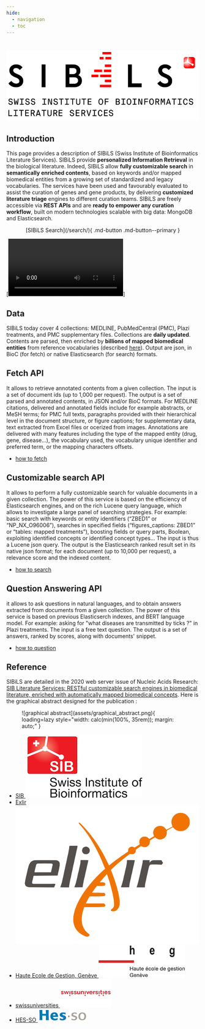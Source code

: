 ```yaml
---
hide:
  - navigation
  - toc
---
```


<style>
  .md-typeset h1 {
    color: black;
    text-align: center;
    font-variant: small-caps;
    font-family: 'HelveticaNeue-Light', Arial, Verdana, Tahoma, sans-serif;
    font-weight: bold;
    font-size: 2.2em;
    margin-bottom: 40px;
  }

  .md-typeset h1 img {
    display: block;
    margin: 1.5rem auto;
  }
</style>

<h1><img src="assets/SIBiLS_logo_red.png" alt="SIBiLS"></h1>

## Introduction

This page provides a description of SIBiLS (Swiss Institute of Bioinformatics Literature Services). SIBiLS provide **personalized Information Retrieval** in the biological literature. Indeed, SIBiLS allow **fully customizable search** in **semantically enriched contents**, based on keywords and/or mapped biomedical entities from a growing set of standardized and legacy vocabularies. The services have been used and favourably evaluated to assist the curation of genes and gene products, by delivering **customized literature triage** engines to different curation teams. SIBiLS are freely accessible via **REST APIs** and are **ready to empower any curation workflow**, built on modern technologies scalable with big data: MongoDB and Elasticsearch. 


<p style="text-align: center" markdown>
  [SIBiLS Search](/search/){ .md-button .md-button--primary }
</p>

[![Video](https://candy.hesge.ch/Speech.mp4)]

## Data

SIBiLS today cover 4 collections: MEDLINE, PubMedCentral (PMC), Plazi treatments, and PMC supplementary files. Collections are **daily updated**. Contents are parsed, then enriched by **billions of mapped biomedical entities** from reference vocabularies (described [here](doc/vocabularies.md)). Output are json, in BioC (for fetch) or native Elasticsearch (for search) formats. 

## Fetch API

It allows to retrieve annotated contents from a given collection. The input is a set of document ids (up to 1,000 per request). The output is a set of parsed and annotated contents, in JSON and/or BioC formats. For MEDLINE citations, delivered and annotated fields include for example abstracts, or MeSH terms; for PMC full texts, paragraphs provided with their hierarchical level in the document structure, or figure captions; for supplementary data, text extracted from Excel files or ocerized from images. Annotations are delivered with many features including the type of the mapped entity (drug, gene, disease...), the vocabulary used, the vocabulary unique identifier and preferred term, or the mapping characters offsets.

* [how to fetch](doc/api/fetch.md)

## Customizable search API

It allows to perform a fully customizable search for valuable documents in a given collection. The power of this service is based on the efficiency of Elasticsearch engines, and on the rich Lucene query language, which allows to investigate a large panel of searching strategies. For example: basic search with keywords or entity identifiers (“ZBED1” or “NP_NX_O96006”), searches in specified fields (“figures_captions: ZBED1” or “tables: mapped treatments”), boosting fields or query parts, Boolean, exploiting identified concepts or identified concept types... The input is thus a Lucene json query. The output is the Elasticsearch ranked result set in its native json format; for each document (up to 10,000 per request), a relevance score and the indexed content.

* [how to search](doc/api/search.md)

## Question Answering API

it allows to ask questions in natural languages, and to obtain answers extracted from documents from a given collection. The power of this service is based on previous Elasticserch indexes, and BERT language model. For example: asking for "what diseases are transmitted by ticks ?" in Plazi treatments. The input is a free text question. The output is a set of answers, ranked by scores, along with documents' snippet.

* [how to question](doc/api/qa.md)

## Reference

SIBiLS are detailed in the 2020 web server issue of Nucleic Acids Research: [SIB Literature Services: RESTful customizable search engines in biomedical literature, enriched with automatically mapped biomedical concepts](https://academic.oup.com/nar/article/48/W1/W12/5831752). Here is the graphical abstract designed for the publication :


<figure markdown>
  ![graphical abstract](assets/graphical_abstract.png){ loading=lazy style="width: calc(min(100%, 35rem)); margin: auto;" }
  <figcaption></figcaption>
</figure>

<ul class="partners">
  <li itemscope itemtype="https://schema.org/Organization">
    <a href="https://sib.swiss/" target="_blank" itemprop="url">
      <span itemprop="name">SIB</span>
        <img src="assets/logo_sib.png" alt="SIB">
    </a>
  </li>
  <li itemscope itemtype="https://schema.org/Organization">
    <a href="https://www.elixir-europe.org/" target="_blank" itemprop="url">
      <span itemprop="name">Exlir</span>
        <img class="bigger" src="assets/logo_elixir.png" alt="Elixir">
    </a>
  </li>
  <li itemscope itemtype="https://schema.org/Organization">
    <a href="https://www.hesge.ch/heg/" target="_blank" itemprop="url">
      <span itemprop="name">Haute Ecole de Gestion, Genève</span>
        <img class="bigger" src="assets/logo_heg.png" alt="Haute Ecole de Gestion, Genève">
    </a>
  </li>
  <li itemscope itemtype="https://schema.org/Organization">
    <a href="https://www.swissuniversities.ch/" target="_blank" itemprop="url">
      <span itemprop="name">swissuniversities</span>
        <img class="bigger" src="assets/logo_swissuniversities.png" alt="swissuniversities">
    </a>
  </li>
  <li itemscope itemtype="https://schema.org/Organization">
    <a href="https://www.hes-so.ch/en/homepage" target="_blank" itemprop="url">
      <span itemprop="name">HES-SO</span>
        <img src="assets/logo_hesso.png" alt="HES-SO">
    </a>
  </li>
</ul>

